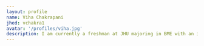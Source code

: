 ```yaml
---
layout: profile
name: Viha Chakrapani
jhed: vchakra1
avatar: '/profiles/viha.jpg'
description: I am currently a freshman at JHU majoring in BME with an interest in medical devices.
---
```

